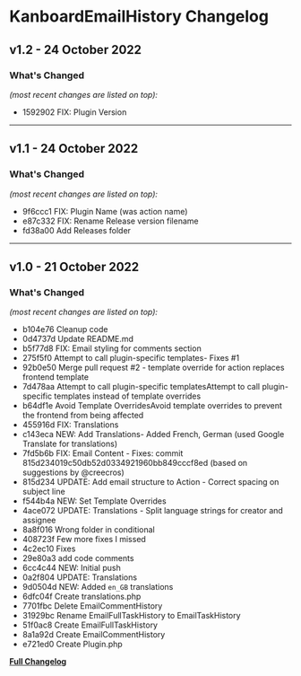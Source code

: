 # KanboardEmailHistory Changelog

## v1.2 - 24 October 2022

### What's Changed

_(most recent changes are listed on top):_

* 1592902 FIX: Plugin Version

---
## v1.1 - 24 October 2022

### What's Changed

_(most recent changes are listed on top):_

* 9f6ccc1 FIX: Plugin Name (was action name)
* e87c332 FIX: Rename Release version filename
* fd38a00 Add Releases folder

---
## v1.0 - 21 October 2022

### What's Changed

_(most recent changes are listed on top):_
* b104e76  Cleanup code
* 0d4737d  Update README.md
* b5f77d8  FIX: Email styling for comments section
* 275f5f0  Attempt to call plugin-specific templates- Fixes #1
* 92b0e50  Merge pull request #2 - template override for action replaces frontend template
* 7d478aa  Attempt to call plugin-specific templatesAttempt to call plugin-specific templates instead of template overrides
* b64df1e  Avoid Template OverridesAvoid template overrides to prevent the frontend from being affected
* 455916d  FIX: Translations
* c143eca  NEW: Add Translations- Added French, German (used Google Translate for translations)
* 7fd5b6b  FIX: Email Content - Fixes: commit 815d234019c50db52d0334921960bb849cccf8ed (based on suggestions by @creecros)
* 815d234  UPDATE: Add email structure to Action - Correct spacing on subject line
* f544b4a  NEW: Set Template Overrides
* 4ace072  UPDATE: Translations - Split language strings for creator and assignee
* 8a8f016  Wrong folder in conditional
* 408723f  Few more fixes I missed
* 4c2ec10  Fixes
* 29e80a3  add code comments
* 6cc4c44  NEW: Initial push
* 0a2f804  UPDATE: Translations
* 9d0504d  NEW: Added `en_GB` translations
* 6dfc04f  Create translations.php
* 7701fbc  Delete EmailCommentHistory
* 31929bc  Rename EmailFullTaskHistory to EmailTaskHistory
* 51f0ac8  Create EmailFullTaskHistory
* 8a1a92d  Create EmailCommentHistory
* e721ed0  Create Plugin.php


 [**Full Changelog**](../main/changelog.md "See changes")
